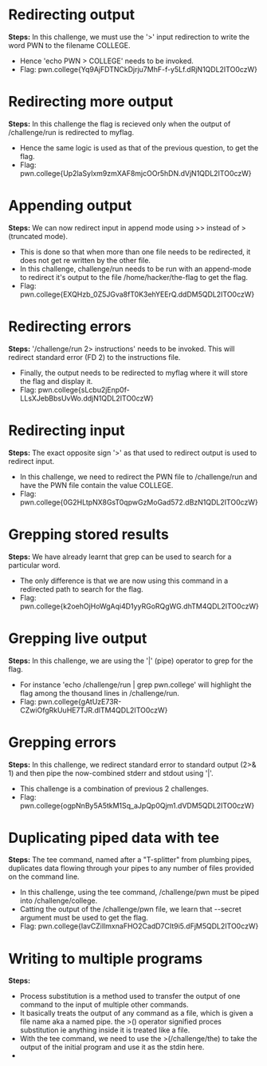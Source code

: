 # Redirecting output
**Steps:** In this challenge, we must use the '>' input redirection to write the word PWN to the filename COLLEGE.
- Hence 'echo PWN > COLLEGE' needs to be invoked.
- Flag: pwn.college{Yq9AjFDTNCkDjrju7MhF-f-y5Lf.dRjN1QDL2ITO0czW}
# Redirecting more output
**Steps:** In this challenge the flag is recieved only when the output of /challenge/run is redirected to myflag.
- Hence the same logic is used as that of the previous question, to get the flag.
- Flag: pwn.college{Up2laSyIxm9zmXAF8mjcOOr5hDN.dVjN1QDL2ITO0czW}
# Appending output
**Steps:** We can now redirect input in append mode using >> instead of > (truncated mode).
- This is done so that when more than one file needs to be redirected, it does not get re written by the other file.
- In this challenge, challenge/run needs to be run with an append-mode to redirect it's output to the file /home/hacker/the-flag to get the flag.
- Flag: pwn.college{EXQHzb_0Z5JGva8fT0K3ehYEErQ.ddDM5QDL2ITO0czW}
# Redirecting errors 
**Steps:** '/challenge/run 2> instructions' needs to be invoked. This will redirect standard error (FD 2) to the instructions file.
- Finally, the output needs to be redirected to myflag where it will store the flag and display it.
- Flag:  pwn.college{sLcbu2jEnp0f-LLsXJebBbsUvWo.ddjN1QDL2ITO0czW}
# Redirecting input
**Steps:** The exact opposite sign '>' as that used to redirect output is used to redirect input.
- In this challenge, we need to redirect the PWN file to /challenge/run and have the PWN file contain the value COLLEGE.
- Flag: pwn.college{0G2HLtpNX8GsT0qpwGzMoGad572.dBzN1QDL2ITO0czW}
# Grepping stored results
**Steps:** We have already learnt that grep can be used to search for a particular word.
- The only difference is that we are now using this command in a redirected path to search for the flag.
- Flag: pwn.college{k2oehOjHoWgAqi4D1yyRGoRQgWG.dhTM4QDL2ITO0czW}
# Grepping live output
**Steps:** In this challenge, we are using the '|' (pipe) operator to grep for the flag.
- For instance 'echo /challenge/run | grep pwn.college' will highlight the flag among the thousand lines in /challenge/run.
- Flag: pwn.college{gAtUzE73R-CZwiOfgRkUuHE7TJR.dlTM4QDL2ITO0czW}
# Grepping errors
**Steps:** In this challenge, we redirect standard error to standard output (2>& 1) and then pipe the now-combined stderr and stdout using '|'.
- This challenge is a combination of previous 2 challenges.
- Flag: pwn.college{ogpNnBy5A5tkM1Sq_aJpQp0Qjm1.dVDM5QDL2ITO0czW}
# Duplicating piped data with tee
**Steps:** The tee command, named after a "T-splitter" from plumbing pipes, duplicates data flowing through your pipes to any number of files provided on the command line.
- In this challenge, using the tee command, /challenge/pwn must be piped into /challenge/college.
- Catting the output of the /challenge/pwn file, we learn that --secret argument must be used to get the flag.
- Flag: pwn.college{IavCZiIlmxnaFHO2CadD7CIt9i5.dFjM5QDL2ITO0czW}
# Writing to multiple programs
**Steps:**
- Process substitution is a method used to transfer the output of one command to the input of multiple other commands.
- It basically treats the output of any command as a file, which is given a file name aka a named pipe.
the >() operator signified proces substitution ie anything inside it is treated like a file.
- With the tee command, we need to use the >(/challenge/the) to take the output of the initial program and use it as the stdin here.
- 
